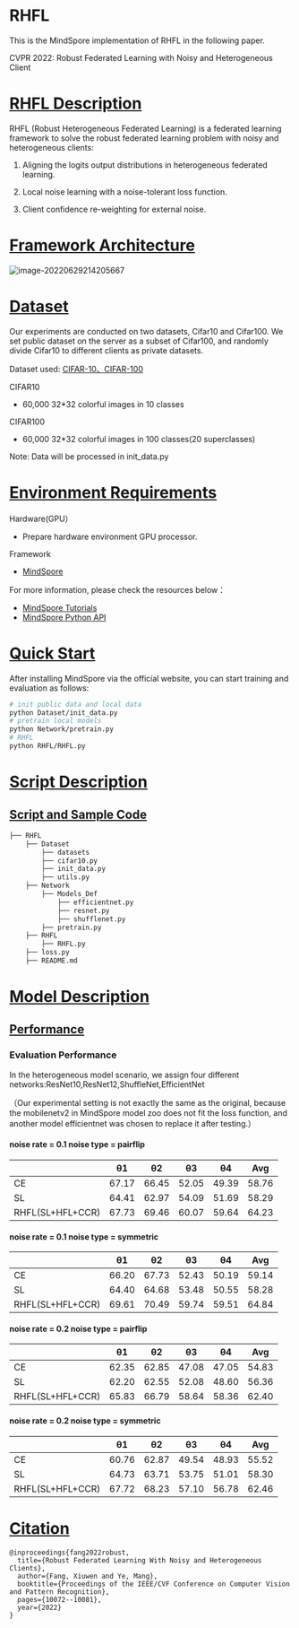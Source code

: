 # RHFL

This is the MindSpore implementation of RHFL in the following paper.

CVPR 2022: Robust Federated Learning with Noisy and Heterogeneous Client

# [RHFL Description](#contents)

RHFL (Robust Heterogeneous Federated Learning) is a federated learning framework to solve the robust federated learning problem with noisy and heterogeneous clients:

1) Aligning the logits output distributions in heterogeneous federated learning.

2) Local noise learning with a noise-tolerant loss function.

3) Client confidence re-weighting for external noise.

# [Framework Architecture](#contents)

![image-20220629214205667](https://cdn.jsdelivr.net/gh/xiye7lai/cdn/bg/pic/image-20220629214205667.png)

# [Dataset](#contents)

Our experiments are conducted on two datasets, Cifar10 and Cifar100. We set public dataset on the server as a subset of Cifar100, and randomly divide Cifar10 to different clients as private datasets.

Dataset used: [CIFAR-10、CIFAR-100](http://www.cs.toronto.edu/~kriz/cifar.html)

CIFAR10

- 60,000 32*32 colorful images in 10 classes

CIFAR100

- 60,000 32*32 colorful images in 100 classes(20 superclasses)

Note: Data will be processed in init_data.py

# [Environment Requirements](#contents)

Hardware(GPU）

- Prepare hardware environment GPU processor.

Framework

- [MindSpore](https://gitee.com/mindspore/mindspore)

For more information, please check the resources below：

- [MindSpore Tutorials](https://www.mindspore.cn/tutorials/en/master/index.html)
- [MindSpore Python API](https://www.mindspore.cn/docs/api/en/master/index.html)

# [Quick Start](#contents)

After installing MindSpore via the official website, you can start training and evaluation as follows:

```bash
# init public data and local data
python Dataset/init_data.py
# pretrain local models
python Network/pretrain.py
# RHFL
python RHFL/RHFL.py
```

# [Script Description](#contents)

## [Script and Sample Code](#contents)

```bash
├── RHFL
    ├── Dataset
        ├── datasets
        ├── cifar10.py
        ├── init_data.py
        ├── utils.py
    ├── Network
        ├── Models_Def
            ├── efficientnet.py
            ├── resnet.py
            ├── shufflenet.py
        ├── pretrain.py
    ├── RHFL
        ├── RHFL.py
    ├── loss.py
    ├── README.md
```

# [Model Description](#contents)

## [Performance](#contents)

### Evaluation Performance

In the heterogeneous model scenario, we assign four different networks:ResNet10,ResNet12,ShuffleNet,EfficientNet

（Our experimental setting is not exactly the same as the original, because the mobilenetv2 in MindSpore model zoo does not fit the loss function, and another model efficientnet was chosen to replace it after testing.）

#### noise rate = 0.1 noise type = pairflip

|                  | θ1    | θ2    | θ3    | θ4    | Avg   |
| ---------------- | ----- | ----- | ----- | ----- | ----- |
| CE               | 67.17 | 66.45 | 52.05 | 49.39 | 58.76 |
| SL               | 64.41 | 62.97 | 54.09 | 51.69 | 58.29 |
| RHFL(SL+HFL+CCR) | 67.73 | 69.46 | 60.07 | 59.64 | 64.23 |

#### noise rate = 0.1 noise type = symmetric

|                  | θ1    | θ2    | θ3    | θ4    | Avg   |
| ---------------- | ----- | ----- | ----- | ----- | ----- |
| CE               | 66.20 | 67.73 | 52.43 | 50.19 | 59.14 |
| SL               | 64.40 | 64.68 | 53.48 | 50.55 | 58.28 |
| RHFL(SL+HFL+CCR) | 69.61 | 70.49 | 59.74 | 59.51 | 64.84 |

#### noise rate = 0.2 noise type = pairflip

|                  | θ1    | θ2    | θ3    | θ4    | Avg   |
| ---------------- | ----- | ----- | ----- | ----- | ----- |
| CE               | 62.35 | 62.85 | 47.08 | 47.05 | 54.83 |
| SL               | 62.20 | 62.55 | 52.08 | 48.60 | 56.36 |
| RHFL(SL+HFL+CCR) | 65.83 | 66.79 | 58.64 | 58.36 | 62.40 |

#### noise rate = 0.2 noise type = symmetric

|                  | θ1    | θ2    | θ3    | θ4    | Avg   |
| ---------------- | ----- | ----- | ----- | ----- | ----- |
| CE               | 60.76 | 62.87 | 49.54 | 48.93 | 55.52 |
| SL               | 64.73 | 63.71 | 53.75 | 51.01 | 58.30 |
| RHFL(SL+HFL+CCR) | 67.72 | 68.23 | 57.10 | 56.78 | 62.46 |

# [Citation](#contents)

```citation
@inproceedings{fang2022robust,
  title={Robust Federated Learning With Noisy and Heterogeneous Clients},
  author={Fang, Xiuwen and Ye, Mang},
  booktitle={Proceedings of the IEEE/CVF Conference on Computer Vision and Pattern Recognition},
  pages={10072--10081},
  year={2022}
}
```
